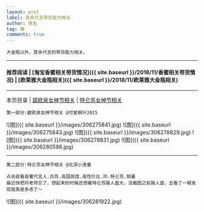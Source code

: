 ```yaml
---
layout: post
label: 其余代言带货能力相关
author: 佚名
tag: 锤
comments: true
---
```


    大金瓶以外，其余代言的带货能力相关。

---
#### 推荐阅读 | [淘宝香蜜相关带货情况]({{ site.baseurl }}/2018/11/香蜜相关带货情况) | [欧莱雅大金瓶相关]({{ site.baseurl }}/2018/11/欧莱雅大金瓶相关) 
---
本页目录 \| [碧欧泉女神节相关](#dxjje) \| [特仑苏女神节相关](#dxjja)

<a class="anchor" name="dxjje"></a>

    第一部分:碧欧泉女神节相关 @可爱枫叶2015

![图]({{ site.baseurl }}/images/306275841.jpg)
![图]({{ site.baseurl }}/images/306275843.jpg)
![图]({{ site.baseurl }}/images/306278829.jpg)
![图]({{ site.baseurl }}/images/306278831.jpg)
![图]({{ site.baseurl }}/images/306280586.jpg)


---

<a class="anchor" name="dxjja"></a>

    第二部分:特仑苏女神节相关 @北溟小渔童
    
    点击就看高奢代言人.白苏.高国民度.高性价比.邓.特仑苏.销量
    最近快把邓老师忘了，想起来的时候还想着特仑苏路人盘大，没截图之前路人盘，去看了一眼发现我真是多虑了～
    
![图]({{ site.baseurl }}/images/306281922.jpg)

